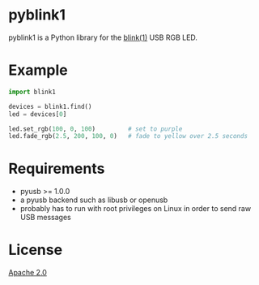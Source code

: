 pyblink1
========

pyblink1 is a Python library for the
[blink(1)](http://blink1.thingm.com) USB RGB LED.

Example
=======
```python
import blink1

devices = blink1.find()
led = devices[0]

led.set_rgb(100, 0, 100)         # set to purple
led.fade_rgb(2.5, 200, 100, 0)   # fade to yellow over 2.5 seconds
```


Requirements
============
 - pyusb >= 1.0.0
 - a pyusb backend such as libusb or openusb
 - probably has to run with root privileges on Linux in order to send raw USB messages

License
=======
[Apache 2.0](http://www.apache.org/licenses/LICENSE-2.0)